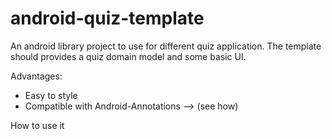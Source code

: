 android-quiz-template
=====================

An android library project to use for different quiz application. The template should provides a quiz domain model and some basic UI.





Advantages:

* Easy to style
* Compatible with Android-Annotations --> (see how)



How to use it

